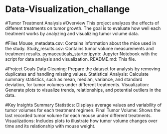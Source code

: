 # Data-Visualization_challange
#Tumor Treatment Analysis
#Overview
This project analyzes the effects of different treatments on tumor growth. The goal is to evaluate how well each treatment works by analyzing and visualizing tumor volume data.

#Files
Mouse_metadata.csv: Contains information about the mice used in the study.
Study_results.csv: Contains tumor volume measurements and treatment results.
pymaceuticals_starter.ipynb: Jupyter Notebook with the script for data analysis and visualization.
README.md: This file.

#Project Goals
Data Cleaning: Prepare the dataset for analysis by removing duplicates and handling missing values.
Statistical Analysis: Calculate summary statistics, such as mean, median, variance, and standard deviation, for tumor volumes under different treatments.
Visualization: Generate plots to visualize trends, relationships, and potential outliers in the data.



#Key Insights
Summary Statistics: Displays average values and variability of tumor volumes for each treatment regimen.
Final Tumor Volume: Shows the last recorded tumor volume for each mouse under different treatments.
Visualizations: Includes plots to illustrate how tumor volume changes over time and its relationship with mouse weight.
